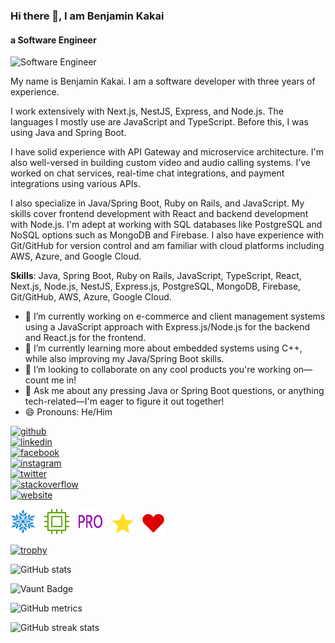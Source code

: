 ### Hi there 👋, I am Benjamin Kakai  
#### a Software Engineer  
![Software Engineer](https://github.blog/wp-content/uploads/2021/01/102393310-07478b80-3f8d-11eb-84eb-392d555ebd29.png?fit=1200%2C630)

My name is Benjamin Kakai. I am a software developer with three years of experience.

I work extensively with Next.js, NestJS, Express, and Node.js. The languages I mostly use are JavaScript and TypeScript. Before this, I was using Java and Spring Boot.

I have solid experience with API Gateway and microservice architecture. I'm also well-versed in building custom video and audio calling systems. I’ve worked on chat services, real-time chat integrations, and payment integrations using various APIs.

I also specialize in Java/Spring Boot, Ruby on Rails, and JavaScript. My skills cover frontend development with React and backend development with Node.js. I'm adept at working with SQL databases like PostgreSQL and NoSQL options such as MongoDB and Firebase. I also have experience with Git/GitHub for version control and am familiar with cloud platforms including AWS, Azure, and Google Cloud.

**Skills**: Java, Spring Boot, Ruby on Rails, JavaScript, TypeScript, React, Next.js, Node.js, NestJS, Express.js, PostgreSQL, MongoDB, Firebase, Git/GitHub, AWS, Azure, Google Cloud.

- 🔭 I’m currently working on e-commerce and client management systems using a JavaScript approach with Express.js/Node.js for the backend and React.js for the frontend.  
- 🌱 I’m currently learning more about embedded systems using C++, while also improving my Java/Spring Boot skills.  
- 👯 I’m looking to collaborate on any cool products you're working on—count me in!  
- 💬 Ask me about any pressing Java or Spring Boot questions, or anything tech-related—I'm eager to figure it out together!  
- 😄 Pronouns: He/Him  

[<img src='https://cdn.jsdelivr.net/npm/simple-icons@3.0.1/icons/github.svg' alt='github' height='40'>](https://github.com/BenjaminKakai)  
[<img src='https://cdn.jsdelivr.net/npm/simple-icons@3.0.1/icons/linkedin.svg' alt='linkedin' height='40'>](https://www.linkedin.com/in/benjamin-kakai-7b599121a)  
[<img src='https://cdn.jsdelivr.net/npm/simple-icons@3.0.1/icons/facebook.svg' alt='facebook' height='40'>](https://web.facebook.com/Jaminkakai)  
[<img src='https://cdn.jsdelivr.net/npm/simple-icons@3.0.1/icons/instagram.svg' alt='instagram' height='40'>](https://www.instagram.com/benjaminkakai)  
[<img src='https://cdn.jsdelivr.net/npm/simple-icons@3.0.1/icons/twitter.svg' alt='twitter' height='40'>](https://x.com/Atechieforteky)  
[<img src='https://cdn.jsdelivr.net/npm/simple-icons@3.0.1/icons/stackoverflow.svg' alt='stackoverflow' height='40'>](https://stackoverflow.com/users/24178513/benjamin-kakai)  
[<img src='https://cdn.jsdelivr.net/npm/simple-icons@3.0.1/icons/icloud.svg' alt='website' height='40'>](https://benjaminkakai.netlify.app/)  

<a href='https://archiveprogram.github.com/'><img src='https://raw.githubusercontent.com/acervenky/animated-github-badges/master/assets/acbadge.gif' width='40' height='40'></a> <a href='https://docs.github.com/en/developers'><img src='https://raw.githubusercontent.com/acervenky/animated-github-badges/master/assets/devbadge.gif' width='40' height='40'></a> <a href='https://github.com/pricing'><img src='https://raw.githubusercontent.com/acervenky/animated-github-badges/master/assets/pro.gif' width='40' height='40'></a> <a href='https://stars.github.com/'><img src='https://raw.githubusercontent.com/acervenky/animated-github-badges/master/assets/starbadge.gif' width='35' height='35'></a> <a href='https://docs.github.com/en/github/supporting-the-open-source-community-with-github-sponsors'><img src='https://raw.githubusercontent.com/acervenky/animated-github-badges/master/assets/sponsorbadge.gif' width='35' height='35'></a> 

[![trophy](https://github-profile-trophy.vercel.app/?username=BenjaminKakai)](https://github.com/ryo-ma/github-profile-trophy)

![GitHub stats](https://github-readme-stats.vercel.app/api?username=BenjaminKakai&show_icons=true&count_private=true)  

![Vaunt Badge](https://api.vaunt.dev/v1/github/entities/BenjaminKakai/contributions?format=svg&private=true)  

![GitHub metrics](https://metrics.lecoq.io/BenjaminKakai)  

![GitHub streak stats](https://streak-stats.demolab.com/?user=BenjaminKakai)

